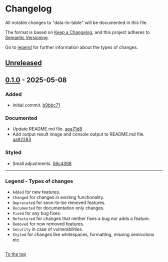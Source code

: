 #####

# Changelog

All notable changes to "data-to-table" will be documented in this file.

The format is based on [Keep a Changelog](https://keepachangelog.com/en/1.0.0/),
and this project adheres to [Semantic Versioning](https://semver.org/spec/v2.0.0.html).

Go to [legend](#legend---types-of-changes) for further information about the types of changes.

## [Unreleased]

## [0.1.0] - 2025-05-08

### Added

- Initial commit. [b9bbc71](https://github.com/sven-seyfert/data-to-table/commit/)

### Documented

- Update README.md file. [aea71d8](https://github.com/sven-seyfert/data-to-table/commit/)
- Add output result image and console output to README.md file. [aa92283](https://github.com/sven-seyfert/data-to-table/commit/)

### Styled

- Small adjustments. [56c4368](https://github.com/sven-seyfert/data-to-table/commit/)

[Unreleased]: https://github.com/sven-seyfert/data-to-table/compare/v0.1.0...HEAD
<!-- [0.2.0]: https://github.com/sven-seyfert/data-to-table/compare/v0.1.0...v0.2.0 -->
[0.1.0]: https://github.com/sven-seyfert/data-to-table/releases/tag/v0.1.0

---

### Legend - Types of changes

- `Added` for new features.
- `Changed` for changes in existing functionality.
- `Deprecated` for soon-to-be removed features.
- `Documented` for documentation only changes.
- `Fixed` for any bug fixes.
- `Refactored` for changes that neither fixes a bug nor adds a feature.
- `Removed` for now removed features.
- `Security` in case of vulnerabilities.
- `Styled` for changes like whitespaces, formatting, missing semicolons etc.

##

[To the top](#)
